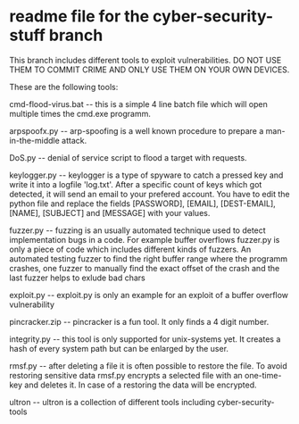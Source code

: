 # readme file for the cyber-security-stuff branch

This branch includes different tools to exploit vulnerabilities. 
DO NOT USE THEM TO COMMIT CRIME AND ONLY USE THEM ON YOUR OWN DEVICES.


These are the following tools:

cmd-flood-virus.bat -- this is a simple 4 line batch file which will open multiple times the cmd.exe programm.

arpspoofx.py -- arp-spoofing is a well known procedure to prepare a man-in-the-middle attack.

DoS.py -- denial of service script to flood a target with requests. 

keylogger.py -- keylogger is a type of spyware to catch a pressed key and write it into a logfile 'log.txt'. 
                After a specific count of keys which got detected, it will send an email to your prefered account.
                You have to edit the python file and replace the fields [PASSWORD], [EMAIL], [DEST-EMAIL], [NAME],
                [SUBJECT] and [MESSAGE] with your values. 
  
fuzzer.py -- fuzzing is an usually automated technique used to detect implementation bugs in a code. For example 
             buffer overflows
             fuzzer.py is only a piece of code which includes different kinds of fuzzers. An automated testing
             fuzzer to find the right buffer range where the programm crashes, one fuzzer to manually find the
             exact offset of the crash and the last fuzzer helps to exlude bad chars
            
exploit.py -- exploit.py is only an example for an exploit of a buffer overflow vulnerability 

pincracker.zip -- pincracker is a fun tool. It only finds a 4 digit number.

integrity.py -- this tool is only supported for unix-systems yet. It creates a hash of every system path but can 
                be enlarged by the user. 
     
rmsf.py -- after deleting a file it is often possible to restore the file. To avoid restoring sensitive data rmsf.py 
           encrypts a selected file with an one-time-key and deletes it. In case of a restoring the data will be encrypted. 

ultron  -- ultron is a collection of different tools including cyber-security-tools 




